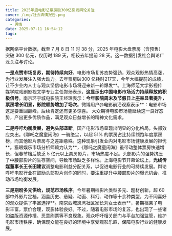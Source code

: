 ```yaml
---
title: 2025年度电影总票房破300亿引发舆论关注
cover: /img/社会舆情报告.png
categories:
  - 舆情
date: 2025-07-11 16:54:12
tags:
---
```


据网络平台数据，截至 7 月 8 日 11 时 38 分，2025 年电影大盘票房（含预售）突破 300 亿元，仅历时 189 天，相较去年提前 28 天。这一数据引发社会舆论广泛关注与讨论。

**一是点赞市场复苏，期待持续向好**。电影市场复苏态势强劲，观众观影热情高涨，为行业发展注入强大动力。去年票房破300 亿耗时217天，今年大幅提前的成绩，让不少业内人士与观众坚信电影市场将迎来新一轮爆发**。上海师范大学影视传媒学院戏剧影视文学专业主任郑炀表示，**这显示出中国电影市场活力持续释放的积极信号**。南京环宇城电影院王经理表示：**今年影院周末及节假日上座率显著提升，票房增长明显，影院顺势增加了场次**。微博用户@电影前沿观察表示**：电影市场这是要重回巅峰，后续肯定还有更多惊喜。 大众期待电影市场能延续这一良好态势，产出更多优质作品，满足观众日益增长的精神文化需求。

**二是呼吁均衡发展，避免头部垄断**。国产电影市场呈现出明显的分化格局，头部效应突出。《哪吒之魔童闹海》一骑绝尘，以超 51% 的票房占比持续领跑年度票房榜，而其他影片票房与之差距悬殊。这种现象引发业内对电影市场健康发展的担忧**。猫眼娱乐市场分析师赖力认为**，《哪吒之魔童闹海》虽带动整体票房快速增长，但春节档后缺乏 5 亿元以上票房影片，市场热度不足。头部影片的强势挤压了中腰部影片的生存空间，导致市场缺乏多样性。上海电影节开幕论坛上，**光线传媒董事长王长田建议**调整电影利益分配关系，以促进电影行业的可持续发展。舆论呼吁电影行业在鼓励头部影片创作的同时，要注重提升中腰部影片的曝光机会，推动市场均衡发展。

**三是期盼多元供给，规范市场秩序**。今年暑期档影片类型多元、题材创新，超 60 部中外影片定档，涵盖历史、悬疑、动画、科幻、动作等十余种类型，为不同喜好的观众提供了丰富选择**。南京西城岚湾社区家长刘女士表示**，暑期档亲子电影丰富，票价合理，观影体验良好。不过，随着电影市场的复苏，也出现了一些诸如盗版资源传播、恶意刷票等不良现象。观众呼吁相关部门与平台加强监管，维护电影市场秩序，确保观众能在良好的环境中享受观影乐趣，保障电影行业的健康发展。

 

